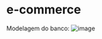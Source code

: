 # e-commerce
Modelagem do banco:
![image](https://github.com/lucas-serra/e-commerce/assets/91974464/3a904272-6a53-4b25-9b99-fe7d321bdb50)

